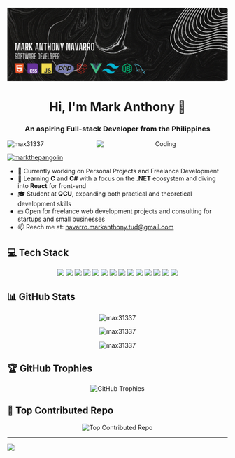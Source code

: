 ![MasterHead](https://github.com/max31337/max31337/raw/main/assets/my-banner-image.png)

<h1 align="center">Hi, I'm Mark Anthony 👋</h1>
<h3 align="center">An aspiring Full-stack Developer from the Philippines</h3>

<p align="center">
  <img align="right" alt="Coding" width="300" src="https://media.tenor.com/YUzRkMOL-3EAAAAM/programming-computer-frog.gif">
</p>

<p align="left">
  <img src="https://komarev.com/ghpvc/?username=max31337&label=Profile%20views&color=0e75b6&style=flat" alt="max31337" />
</p>

<p align="left">
  <a href="https://twitter.com/markthepangolin" target="_blank">
    <img src="https://img.shields.io/twitter/follow/markthepangolin?logo=twitter&style=for-the-badge" alt="markthepangolin" />
  </a>
</p>

- 🔭 Currently working on Personal Projects and Freelance Development
- 🌱 Learning **C** and **C#** with a focus on the **.NET** ecosystem and diving into **React** for front-end
- 🎓 Student at **QCU**, expanding both practical and theoretical development skills
- 💵 Open for freelance web development projects and consulting for startups and small businesses
- 📫 Reach me at: navarro.markanthony.tud@gmail.com

## 💻 Tech Stack
<p align="center">
  <img src="https://img.shields.io/badge/html5-%23E34F26.svg?style=for-the-badge&logo=html5&logoColor=white" />
  <img src="https://img.shields.io/badge/css3-%231572B6.svg?style=for-the-badge&logo=css3&logoColor=white" />
  <img src="https://img.shields.io/badge/javascript-%23323330.svg?style=for-the-badge&logo=javascript&logoColor=%23F7DF1E" />
  <img src="https://img.shields.io/badge/vue.js-%2335495e.svg?style=for-the-badge&logo=vue.js&logoColor=%234FC08D" />
  <img src="https://img.shields.io/badge/node.js-%2343853D.svg?style=for-the-badge&logo=node.js&logoColor=white" />
  <img src="https://img.shields.io/badge/next.js-%23000000.svg?style=for-the-badge&logo=next.js&logoColor=white" />
  <img src="https://img.shields.io/badge/laravel-%23FF2D20.svg?style=for-the-badge&logo=laravel&logoColor=white" />
  <img src="https://img.shields.io/badge/tailwindcss-%2338B2AC.svg?style=for-the-badge&logo=tailwind-css&logoColor=white" />
  <img src="https://img.shields.io/badge/sql-%2300599C.svg?style=for-the-badge&logo=microsoft-sql-server&logoColor=white" />
  <img src="https://img.shields.io/badge/mysql-%2300f.svg?style=for-the-badge&logo=mysql&logoColor=white" />
  <img src="https://img.shields.io/badge/c%23-%23239120.svg?style=for-the-badge&logo=csharp&logoColor=white" />
  <img src="https://img.shields.io/badge/.NET-5C2D91?style=for-the-badge&logo=.net&logoColor=white" />
  <img src="https://img.shields.io/badge/alpinejs-white.svg?style=for-the-badge&logo=alpinedotjs&logoColor=%238BC0D0" />
  <img src="https://img.shields.io/badge/chart.js-F5788D.svg?style=for-the-badge&logo=chart.js&logoColor=white" />
</p>

## 📊 GitHub Stats
<p align="center">
  <img align="center" height="200px" src="https://github-readme-stats.vercel.app/api/top-langs?username=max31337&show_icons=true&locale=en&layout=compact&theme=dracula" alt="max31337" />

<p align="center">
  <img height="200px" src="https://github-readme-streak-stats.herokuapp.com/?user=max31337&theme=dracula" alt="max31337 " />
</p>

<p align="center">
  <img align="center" height="200px" width="455px" src="https://github-readme-stats.vercel.app/api?username=max31337&show_icons=true&locale=en&theme=dracula" alt="max31337" />
</p>


## 🏆 GitHub Trophies
<p align="center">
  <img src="https://github-profile-trophy.vercel.app/?username=max31337&theme=radical&no-frame=false&no-bg=true&margin-w=4" alt="GitHub Trophies" />
</p>


## 🚀 Top Contributed Repo
<p align="center">
  <img src="https://github-contributor-stats.vercel.app/api?username=max31337&limit=5&theme=dark&combine_all_yearly_contributions=true" alt="Top Contributed Repo" />
</p>

---

[![](https://visitcount.itsvg.in/api?id=max31337&icon=0&color=0)](https://visitcount.itsvg.in)
